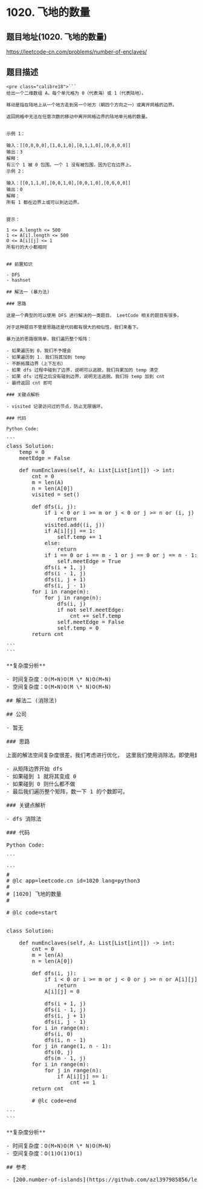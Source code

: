 # 1020. 飞地的数量

## 题目地址(1020. 飞地的数量)

<https://leetcode-cn.com/problems/number-of-enclaves/>

## 题目描述

```
<pre class="calibre18">```
给出一个二维数组 A，每个单元格为 0（代表海）或 1（代表陆地）。

移动是指在陆地上从一个地方走到另一个地方（朝四个方向之一）或离开网格的边界。

返回网格中无法在任意次数的移动中离开网格边界的陆地单元格的数量。


示例 1：

输入：[[0,0,0,0],[1,0,1,0],[0,1,1,0],[0,0,0,0]]
输出：3
解释：
有三个 1 被 0 包围。一个 1 没有被包围，因为它在边界上。
示例 2：

输入：[[0,1,1,0],[0,0,1,0],[0,0,1,0],[0,0,0,0]]
输出：0
解释：
所有 1 都在边界上或可以到达边界。


提示：

1 <= A.length <= 500
1 <= A[i].length <= 500
0 <= A[i][j] <= 1
所有行的大小都相同

```
```

## 前置知识

- DFS
- hashset

## 解法一 (暴力法)

### 思路

这是一个典型的可以使用 DFS 进行解决的一类题目， LeetCode 相关的题目有很多。

对于这种题目不管是思路还是代码都有很大的相似性，我们来看下。

暴力法的思路很简单，我们遍历整个矩阵：

- 如果遍历到 0，我们不予理会
- 如果遍历到 1. 我们将其加到 temp
- 不断拓展边界（上下左右）
- 如果 dfs 过程中碰到了边界，说明可以逃脱，我们将累加的 temp 清空
- 如果 dfs 过程之后没有碰到边界，说明无法逃脱。我们将 temp 加到 cnt
- 最终返回 cnt 即可

### 关键点解析

- visited 记录访问过的节点，防止无限循环。

### 代码

Python Code:

```
<pre class="calibre18">```
<span class="hljs-class"><span class="hljs-keyword">class</span> <span class="hljs-title">Solution</span>:</span>
    temp = <span class="hljs-params">0</span>
    meetEdge = <span class="hljs-keyword">False</span>

    <span class="hljs-function"><span class="hljs-keyword">def</span> <span class="hljs-title">numEnclaves</span><span class="hljs-params">(self, A: List[List[int]])</span> -> int:</span>
        cnt = <span class="hljs-params">0</span>
        m = len(A)
        n = len(A[<span class="hljs-params">0</span>])
        visited = set()

        <span class="hljs-function"><span class="hljs-keyword">def</span> <span class="hljs-title">dfs</span><span class="hljs-params">(i, j)</span>:</span>
            <span class="hljs-keyword">if</span> i < <span class="hljs-params">0</span> <span class="hljs-keyword">or</span> i >= m <span class="hljs-keyword">or</span> j < <span class="hljs-params">0</span> <span class="hljs-keyword">or</span> j >= n <span class="hljs-keyword">or</span> (i, j) <span class="hljs-keyword">in</span> visited:
                <span class="hljs-keyword">return</span>
            visited.add((i, j))
            <span class="hljs-keyword">if</span> A[i][j] == <span class="hljs-params">1</span>:
                self.temp += <span class="hljs-params">1</span>
            <span class="hljs-keyword">else</span>:
                <span class="hljs-keyword">return</span>
            <span class="hljs-keyword">if</span> i == <span class="hljs-params">0</span> <span class="hljs-keyword">or</span> i == m - <span class="hljs-params">1</span> <span class="hljs-keyword">or</span> j == <span class="hljs-params">0</span> <span class="hljs-keyword">or</span> j == n - <span class="hljs-params">1</span>:
                self.meetEdge = <span class="hljs-keyword">True</span>
            dfs(i + <span class="hljs-params">1</span>, j)
            dfs(i - <span class="hljs-params">1</span>, j)
            dfs(i, j + <span class="hljs-params">1</span>)
            dfs(i, j - <span class="hljs-params">1</span>)
        <span class="hljs-keyword">for</span> i <span class="hljs-keyword">in</span> range(m):
            <span class="hljs-keyword">for</span> j <span class="hljs-keyword">in</span> range(n):
                dfs(i, j)
                <span class="hljs-keyword">if</span> <span class="hljs-keyword">not</span> self.meetEdge:
                    cnt += self.temp
                self.meetEdge = <span class="hljs-keyword">False</span>
                self.temp = <span class="hljs-params">0</span>
        <span class="hljs-keyword">return</span> cnt

```
```

**复杂度分析**

- 时间复杂度：O(M∗N)O(M \* N)O(M∗N)
- 空间复杂度：O(M∗N)O(M \* N)O(M∗N)

## 解法二 (消除法)

## 公司

- 暂无

### 思路

上面的解法空间复杂度很差，我们考虑进行优化， 这里我们使用消除法。即使用题目范围外的数据原地标记是否访问， 这样时间复杂度可以优化到 O(1)O(1)O(1)，这是一种非常常见的优化技巧，请务必掌握，另外文章末尾的题目也是类似的技巧，大家可以结合起来练习。

- 从矩阵边界开始 dfs
- 如果碰到 1 就将其变成 0
- 如果碰到 0 则什么都不做
- 最后我们遍历整个矩阵，数一下 1 的个数即可。

### 关键点解析

- dfs 消除法

### 代码

Python Code:

```
<pre class="calibre18">```
<span class="hljs-title">#</span>
<span class="hljs-title"># @lc app=leetcode.cn id=1020 lang=python3</span>
<span class="hljs-title">#</span>
<span class="hljs-title"># [1020] 飞地的数量</span>
<span class="hljs-title">#</span>

<span class="hljs-title"># @lc code=start</span>


<span class="hljs-class"><span class="hljs-keyword">class</span> <span class="hljs-title">Solution</span>:</span>

    <span class="hljs-function"><span class="hljs-keyword">def</span> <span class="hljs-title">numEnclaves</span><span class="hljs-params">(self, A: List[List[int]])</span> -> int:</span>
        cnt = <span class="hljs-params">0</span>
        m = len(A)
        n = len(A[<span class="hljs-params">0</span>])

        <span class="hljs-function"><span class="hljs-keyword">def</span> <span class="hljs-title">dfs</span><span class="hljs-params">(i, j)</span>:</span>
            <span class="hljs-keyword">if</span> i < <span class="hljs-params">0</span> <span class="hljs-keyword">or</span> i >= m <span class="hljs-keyword">or</span> j < <span class="hljs-params">0</span> <span class="hljs-keyword">or</span> j >= n <span class="hljs-keyword">or</span> A[i][j] == <span class="hljs-params">0</span>:
                <span class="hljs-keyword">return</span>
            A[i][j] = <span class="hljs-params">0</span>

            dfs(i + <span class="hljs-params">1</span>, j)
            dfs(i - <span class="hljs-params">1</span>, j)
            dfs(i, j + <span class="hljs-params">1</span>)
            dfs(i, j - <span class="hljs-params">1</span>)
        <span class="hljs-keyword">for</span> i <span class="hljs-keyword">in</span> range(m):
            dfs(i, <span class="hljs-params">0</span>)
            dfs(i, n - <span class="hljs-params">1</span>)
        <span class="hljs-keyword">for</span> j <span class="hljs-keyword">in</span> range(<span class="hljs-params">1</span>, n - <span class="hljs-params">1</span>):
            dfs(<span class="hljs-params">0</span>, j)
            dfs(m - <span class="hljs-params">1</span>, j)
        <span class="hljs-keyword">for</span> i <span class="hljs-keyword">in</span> range(m):
            <span class="hljs-keyword">for</span> j <span class="hljs-keyword">in</span> range(n):
                <span class="hljs-keyword">if</span> A[i][j] == <span class="hljs-params">1</span>:
                    cnt += <span class="hljs-params">1</span>
        <span class="hljs-keyword">return</span> cnt

        <span class="hljs-title"># @lc code=end</span>

```
```

**复杂度分析**

- 时间复杂度：O(M∗N)O(M \* N)O(M∗N)
- 空间复杂度：O(1)O(1)O(1)

## 参考

- [200.number-of-islands](https://github.com/azl397985856/leetcode/blob/master/problems/200.number-of-islands.md)